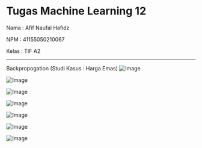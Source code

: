 # Tugas Machine Learning 12

Nama		: Afif Naufal Hafidz

NPM		: 41155050210067

Kelas		: TIF A2

---
Backpropogation (Studi Kasus : Harga Emas)
![Image](https://github.com/user-attachments/assets/3cdcd724-7222-4ff0-97b0-cf2529c50c43)

![Image](https://github.com/user-attachments/assets/ccebb345-a3fd-45fc-8fd2-65bb584a27ce)

![Image](https://github.com/user-attachments/assets/87353d56-1ccc-4cbf-9acd-a5438601d79b)

![Image](https://github.com/user-attachments/assets/7d3784aa-e33b-4eaf-8893-a696c66a567c)

![Image](https://github.com/user-attachments/assets/2bcf68cd-e6ea-4d58-b849-f684a0be73ec)

![Image](https://github.com/user-attachments/assets/5cb0d845-c655-4da7-8c42-cc6d27bca125)

![Image](https://github.com/user-attachments/assets/396e3db8-ab3a-44d2-ba79-2c769d4bf931)
